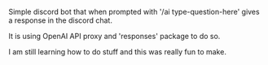 Simple discord bot that when prompted with '/ai type-question-here' gives a response in the discord chat.

It is using OpenAI API proxy and 'responses' package to do so.

I am still learning how to do stuff and this was really fun to make.
